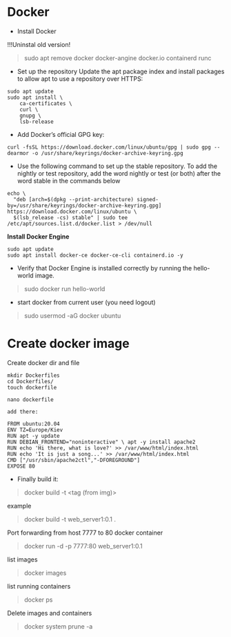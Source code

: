 # Docker

* Install Docker

!!!Uninstal old version!
> sudo apt remove docker docker-angine docker.io containerd runc


- Set up the repository
Update the apt package index and install packages to allow apt to use a repository over HTTPS:

```
sudo apt update
sudo apt install \
    ca-certificates \
    curl \
    gnupg \
    lsb-release
```

- Add Docker’s official GPG key:

```
curl -fsSL https://download.docker.com/linux/ubuntu/gpg | sudo gpg --dearmor -o /usr/share/keyrings/docker-archive-keyring.gpg
```

- Use the following command to set up the stable repository. To add the nightly or test repository, add the word nightly or test (or both) after the word stable in the commands below
```
echo \
  "deb [arch=$(dpkg --print-architecture) signed-by=/usr/share/keyrings/docker-archive-keyring.gpg] https://download.docker.com/linux/ubuntu \
  $(lsb_release -cs) stable" | sudo tee /etc/apt/sources.list.d/docker.list > /dev/null
```

**Install Docker Engine**

```
sudo apt update
sudo apt install docker-ce docker-ce-cli containerd.io -y

 ```

 - Verify that Docker Engine is installed correctly by running the hello-world image.

 > sudo docker run hello-world

- start docker from current user (you need logout)

> sudo usermod -aG docker ubuntu



# Create docker image

Create docker dir and file
```
mkdir Dockerfiles
cd Dockerfiles/
touch dockerfile

nano dockerfile

add there:

FROM ubuntu:20.04
ENV TZ=Europe/Kiev
RUN apt -y update
RUN DEBIAN_FRONTEND="noninteractive" \ apt -y install apache2
RUN echo 'Hi there, what is love?' >> /var/www/html/index.html
RUN echo 'It is just a song...' >> /var/www/html/index.html
CMD ["/usr/sbin/apache2ctl","-DFOREGROUND"]
EXPOSE 80
```

- Finally build it:
> docker build -t <tag (from img)> 

example
> docker build -t web_server1:0.1 .

Port forwarding from host 7777 to 80 docker container
> docker run -d -p 7777:80 web_server1:0.1

list images
> docker images

list running containers
> docker ps

Delete images and containers
> docker system prune -a






 



